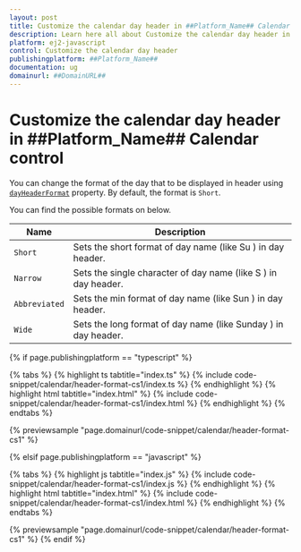```yaml
---
layout: post
title: Customize the calendar day header in ##Platform_Name## Calendar control | Syncfusion
description: Learn here all about Customize the calendar day header in Syncfusion ##Platform_Name## Calendar control of Syncfusion Essential JS 2 and more.
platform: ej2-javascript
control: Customize the calendar day header 
publishingplatform: ##Platform_Name##
documentation: ug
domainurl: ##DomainURL##
---
```


# Customize the calendar day header in ##Platform_Name## Calendar control

You can change the format of the day that to be displayed in header using [`dayHeaderFormat`](../../api/calendar#dayheaderformat) property. By default, the format is `Short`.

You can find the possible formats on below.

| **Name** | **Description** |
|------|---------------------|
| `Short` | Sets the short format of day name (like Su ) in day header. |
| `Narrow` | Sets the single character of day name (like S ) in day header. |
| `Abbreviated` | Sets the min format of day name (like Sun ) in day header. |
| `Wide` | Sets the long format of day name (like Sunday ) in day header. |

{% if page.publishingplatform == "typescript" %}

 {% tabs %}
{% highlight ts tabtitle="index.ts" %}
{% include code-snippet/calendar/header-format-cs1/index.ts %}
{% endhighlight %}
{% highlight html tabtitle="index.html" %}
{% include code-snippet/calendar/header-format-cs1/index.html %}
{% endhighlight %}
{% endtabs %}
        
{% previewsample "page.domainurl/code-snippet/calendar/header-format-cs1" %}

{% elsif page.publishingplatform == "javascript" %}

{% tabs %}
{% highlight js tabtitle="index.js" %}
{% include code-snippet/calendar/header-format-cs1/index.js %}
{% endhighlight %}
{% highlight html tabtitle="index.html" %}
{% include code-snippet/calendar/header-format-cs1/index.html %}
{% endhighlight %}
{% endtabs %}

{% previewsample "page.domainurl/code-snippet/calendar/header-format-cs1" %}
{% endif %}